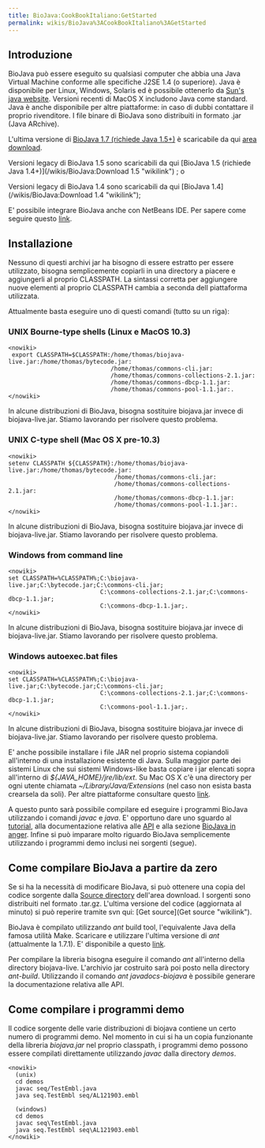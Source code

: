 ```yaml
---
title: BioJava:CookBookItaliano:GetStarted
permalink: wikis/BioJava%3ACookBookItaliano%3AGetStarted
---
```


Introduzione
------------

BioJava può essere eseguito su qualsiasi computer che abbia una Java
Virtual Machine conforme alle specifiche J2SE 1.4 (o superiore). Java è
disponibile per Linux, Windows, Solaris ed è possibile ottenerlo da
[Sun's java website](http://java.sun.com/javase/downloads/index.jsp).
Versioni recenti di MacOS X includono Java come standard. Java è anche
disponibile per altre piattaforme: in caso di dubbi contattare il
proprio rivenditore. I file binare di BioJava sono distribuiti in
formato .jar (Java ARchive).

L'ultima versione di [BioJava 1.7 (richiede Java
1.5+)](/wikis/BioJava:Download "wikilink") è scaricabile da qui [area
download](/wikis/BioJava:Download "wikilink").

Versioni legacy di BioJava 1.5 sono scaricabili da qui [BioJava 1.5
(richiede Java 1.4+)](/wikis/BioJava:Download 1.5 "wikilink") ; o

Versioni legacy di BioJava 1.4 sono scaricabili da qui [BioJava
1.4](/wikis/BioJava:Download 1.4 "wikilink");

E' possibile integrare BioJava anche con NetBeans IDE. Per sapere come
seguire questo
[link](How_to_integrate_BioJava_in_NetBeans_IDE "wikilink").

Installazione
-------------

Nessuno di questi archivi jar ha bisogno di essere estratto per essere
utilizzato, bisogna semplicemente copiarli in una directory a piacere e
aggiungerli al proprio CLASSPATH. La sintassi corretta per aggiungere
nuove elementi al proprio CLASSPATH cambia a seconda dell piattaforma
utilizzata.

Attualmente basta eseguire uno di questi comandi (tutto su un riga):

### UNIX Bourne-type shells (Linux e MacOS 10.3)

    <nowiki>
     export CLASSPATH=$CLASSPATH:/home/thomas/biojava-live.jar:/home/thomas/bytecode.jar:
                                 /home/thomas/commons-cli.jar:
                                 /home/thomas/commons-collections-2.1.jar:
                                 /home/thomas/commons-dbcp-1.1.jar:
                                 /home/thomas/commons-pool-1.1.jar:.
    </nowiki>

In alcune distribuzioni di BioJava, bisogna sostituire biojava.jar
invece di biojava-live.jar. Stiamo lavorando per risolvere questo
problema.

### UNIX C-type shell (Mac OS X pre-10.3)

    <nowiki>
    setenv CLASSPATH ${CLASSPATH}:/home/thomas/biojava-live.jar:/home/thomas/bytecode.jar:
                                  /home/thomas/commons-cli.jar:
                                  /home/thomas/commons-collections-2.1.jar:
                                  /home/thomas/commons-dbcp-1.1.jar:
                                  /home/thomas/commons-pool-1.1.jar:.
    </nowiki>

In alcune distribuzioni di BioJava, bisogna sostituire biojava.jar
invece di biojava-live.jar. Stiamo lavorando per risolvere questo
problema.

### Windows from command line

    <nowiki>
    set CLASSPATH=%CLASSPATH%;C:\biojava-live.jar;C:\bytecode.jar;C:\commons-cli.jar;
                              C:\commons-collections-2.1.jar;C:\commons-dbcp-1.1.jar;
                              C:\commons-dbcp-1.1.jar;.
    </nowiki>

In alcune distribuzioni di BioJava, bisogna sostituire biojava.jar
invece di biojava-live.jar. Stiamo lavorando per risolvere questo
problema.

### Windows autoexec.bat files

    <nowiki>
    set CLASSPATH=%CLASSPATH%;C:\biojava-live.jar;C:\bytecode.jar;C:\commons-cli.jar;
                              C:\commons-collections-2.1.jar;C:\commons-dbcp-1.1.jar;
                              C:\commons-pool-1.1.jar;.
    </nowiki>

In alcune distribuzioni di BioJava, bisogna sostituire biojava.jar
invece di biojava-live.jar. Stiamo lavorando per risolvere questo
problema.

E' anche possibile installare i file JAR nel proprio sistema copiandoli
all'interno di una installazione esistente di Java. Sulla maggior parte
dei sistemi Linux che sui sistemi Windows-like basta copiare i jar
elencati sopra all'interno di *${JAVA\_HOME}/jre/lib/ext*. Su Mac OS X
c'è una directory per ogni utente chiamata *~/Library/Java/Extensions*
(nel caso non esista basta crearsela da soli). Per altre piattaforme
consultare questo
[link](http://java.sun.com/javase/downloads/index.jsp).

A questo punto sarà possibile compilare ed eseguire i programmi BioJava
utilizzando i comandi *javac* e *java*. E' opportuno dare uno sguardo al
[tutorial](/wikis/BioJava:Tutorial "wikilink"), alla documentazione relativa
alle [API](http://www.biojava.org/docs/api15b/index.html) e alla sezione
[BioJava in anger](/wikis/BioJava:CookBookItaliano "wikilink"). Infine si può
imparare molto riguardo BioJava semplicemente utilizzando i programmi
demo inclusi nei sorgenti (segue).

Come compilare BioJava a partire da zero
----------------------------------------

Se si ha la necessità di modificare BioJava, si può ottenere una copia
del codice sorgente dalla [Source
directory](http://www.biojava.org/download/source) dell'area download. I
sorgenti sono distribuiti nel formato .tar.gz. L'ultima versione del
codice (aggiornata al minuto) si può reperire tramite svn qui: [Get
source](Get source "wikilink").

BioJava è compilato utilizzando *ant* build tool, l'equivalente Java
della famosa utilità Make. Scaricare e utilizzare l'ultima versione di
*ant* (attualmente la 1.7.1). E' disponibile a questo
[link](http://ant.apache.org).

Per compilare la libreria bisogna eseguire il comando *ant* all'interno
della directory biojava-live. L'archivio jar costruito sarà poi posto
nella directory *ant-build*. Utilizzando il comando *ant
javadocs-biojava* è possibile generare la documentazione relativa alle
API.

Come compilare i programmi demo
-------------------------------

Il codice sorgente delle varie distribuzioni di biojava contiene un
certo numero di programmi demo. Nel momento in cui si ha un copia
funzionante della libreria *biojava.jar* nel proprio classpath, i
programmi demo possono essere compilati direttamente utilizzando *javac*
dalla directory *demos*.

    <nowiki>
      (unix)
      cd demos
      javac seq/TestEmbl.java
      java seq.TestEmbl seq/AL121903.embl
      
      (windows)
      cd demos
      javac seq\TestEmbl.java
      java seq.TestEmbl seq\AL121903.embl
    </nowiki>
